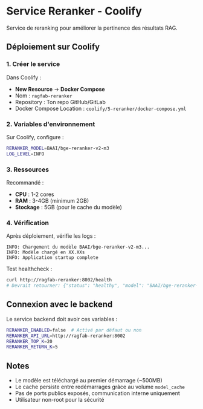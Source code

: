 # Service Reranker - Coolify

Service de reranking pour améliorer la pertinence des résultats RAG.

## Déploiement sur Coolify

### 1. Créer le service

Dans Coolify :
- **New Resource** → **Docker Compose**
- Nom : `ragfab-reranker`
- Repository : Ton repo GitHub/GitLab
- Docker Compose Location : `coolify/5-reranker/docker-compose.yml`

### 2. Variables d'environnement

Sur Coolify, configure :

```bash
RERANKER_MODEL=BAAI/bge-reranker-v2-m3
LOG_LEVEL=INFO
```

### 3. Ressources

Recommandé :
- **CPU** : 1-2 cores
- **RAM** : 3-4GB (minimum 2GB)
- **Stockage** : 5GB (pour le cache du modèle)

### 4. Vérification

Après déploiement, vérifie les logs :
```
INFO: Chargement du modèle BAAI/bge-reranker-v2-m3...
INFO: Modèle chargé en XX.XXs
INFO: Application startup complete
```

Test healthcheck :
```bash
curl http://ragfab-reranker:8002/health
# Devrait retourner: {"status": "healthy", "model": "BAAI/bge-reranker-v2-m3"}
```

## Connexion avec le backend

Le service backend doit avoir ces variables :

```bash
RERANKER_ENABLED=false  # Activé par défaut ou non
RERANKER_API_URL=http://ragfab-reranker:8002
RERANKER_TOP_K=20
RERANKER_RETURN_K=5
```

## Notes

- Le modèle est téléchargé au premier démarrage (~500MB)
- Le cache persiste entre redémarrages grâce au volume `model_cache`
- Pas de ports publics exposés, communication interne uniquement
- Utilisateur non-root pour la sécurité
